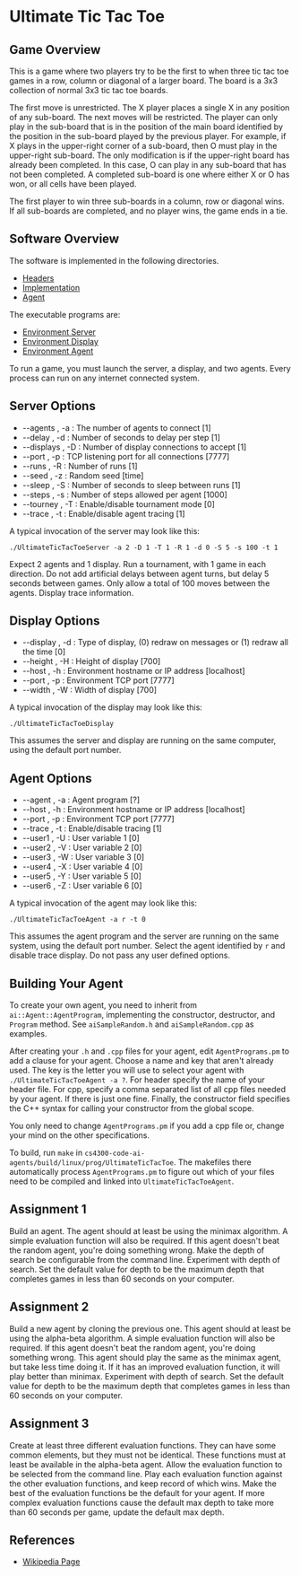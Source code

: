 Ultimate Tic Tac Toe
====================

Game Overview
-------------

This is a game where two players try to be the first to when three tic tac toe
games in a row, column or diagonal of a larger board.  The board is a 3x3
collection of normal 3x3 tic tac toe boards.

The first move is unrestricted.  The X player places a single X in any position
of any sub-board.  The next moves will be restricted.  The player can only play
in the sub-board that is in the position of the main board identified by the
position in the sub-board played by the previous player.  For example, if X
plays in the upper-right corner of a sub-board, then O must play in the upper-right
sub-board.  The only modification is if the upper-right board has already been completed.
In this case, O can play in any sub-board that has not been completed.  A completed
sub-board is one where either X or O has won, or all cells have been played.

The first player to win three sub-boards in a column, row or diagonal wins.  If
all sub-boards are completed, and no player wins, the game ends in a tie.


Software Overview
-----------------

The software is implemented in the following directories.

- [Headers](cs4300-code-ai-environment/include/Agent/UltimateTicTacToe/)
- [Implementation](cs4300-code-ai-environment/src/Agent/UltimateTicTacToe/)
- [Agent](cs4300-code-ai-agents/prog/UltimateTicTacToe)

The executable programs are:

- [Environment Server](cs4300-code-ai/bin/00bin-o/UltimateTicTacToeServer) 
- [Environment Display](cs4300-code-ai/bin/00bin-o/UltimateTicTacToeDisplay) 
- [Environment Agent](cs4300-code-ai/bin/00bin-o/UltimateTicTacToeAgent) 

To run a game, you must launch the server, a display, and two agents.  Every
process can run on any internet connected system.

Server Options
--------------

- --agents , -a : The number of agents to connect [1]
- --delay , -d : Number of seconds to delay per step [1]
- --displays , -D : Number of display connections to accept [1]
- --port , -p : TCP listening port for all connections [7777]
- --runs , -R : Number of runs [1]
- --seed , -z : Random seed [time]
- --sleep , -S : Number of seconds to sleep between runs [1]
- --steps , -s : Number of steps allowed per agent [1000]
- --tourney , -T : Enable/disable tournament mode [0]
- --trace , -t : Enable/disable agent tracing [1]

A typical invocation of the server may look like this:

    ./UltimateTicTacToeServer -a 2 -D 1 -T 1 -R 1 -d 0 -S 5 -s 100 -t 1

Expect 2 agents and 1 display.  Run a tournament, with 1 game in each direction.
Do not add artificial delays between agent turns, but delay 5 seconds between games.
Only allow a total of 100 moves between the agents.  Display trace information.


Display Options
---------------

- --display , -d : Type of display, (0) redraw on messages or (1) redraw all the time [0]
- --height , -H : Height of display [700]
- --host , -h : Environment hostname or IP address [localhost]
- --port , -p : Environment TCP port [7777]
- --width , -W : Width of display [700]

A typical invocation of the display may look like this:

    ./UltimateTicTacToeDisplay
    
This assumes the server and display are running on the same computer, using
the default port number.


Agent Options
-------------

- --agent , -a : Agent program [?]
- --host , -h : Environment hostname or IP address [localhost]
- --port , -p : Environment TCP port [7777]
- --trace , -t : Enable/disable tracing [1]
- --user1 , -U : User variable 1 [0]
- --user2 , -V : User variable 2 [0]
- --user3 , -W : User variable 3 [0]
- --user4 , -X : User variable 4 [0]
- --user5 , -Y : User variable 5 [0]
- --user6 , -Z : User variable 6 [0]

A typical invocation of the agent may look like this:

    ./UltimateTicTacToeAgent -a r -t 0
    
This assumes the agent program and the server are running on the
same system, using the default port number.  Select the agent 
identified by `r` and disable trace display.  Do not pass
any user defined options.


Building Your Agent
-------------------

To create your own agent, you need to inherit from `ai::Agent::AgentProgram`,
implementing the constructor, destructor, and `Program` method.  See 
`aiSampleRandom.h` and `aiSampleRandom.cpp` as examples.  

After creating your `.h` and `.cpp` files for your agent, edit `AgentPrograms.pm`
to add a clause for your agent.  Choose a name and key that aren't already used.
The key is the letter you will use to select your agent with 
`./UltimateTicTacToeAgent -a ?`.  For header specify the name of
your header file.  For cpp, specify a comma separated list of all cpp files needed
by your agent.  If there is just one fine.  Finally, the constructor field specifies
the C++ syntax for calling your constructor from the global scope.

You only need to change `AgentPrograms.pm` if you add a cpp file or, change your
mind on the other specifications.

To build, run `make` in `cs4300-code-ai-agents/build/linux/prog/UltimateTicTacToe`.
The makefiles there automatically process `AgentPrograms.pm` to figure out which
of your files need to be compiled and linked into `UltimateTicTacToeAgent`.

Assignment 1
------------

Build an agent.  The agent should at least be using the minimax algorithm.  A simple
evaluation function will also be required.  If this agent doesn't beat the random
agent, you're doing something wrong.  Make the depth of search be configurable
from the command line.  Experiment with depth of search.  Set the default value
for depth to be the maximum depth that completes games in less than 60 seconds 
on your computer.

Assignment 2
------------

Build a new agent by cloning the previous one.  This agent should 
at least be using the alpha-beta algorithm.  A simple evaluation function will also
be required.  If this agent doesn't beat the random agent, you're doing something wrong.
This agent should play the same as the minimax agent, but take less time doing it.
If it has an improved evaluation function, it will play better than minimax.
Experiment with depth of search.  Set the default value for depth to be the maximum 
depth that completes games in less than 60 seconds on your computer.

Assignment 3
------------

Create at least three different evaluation functions.  They can have some common elements,
but they must not be identical.  These functions must at least be available in the
alpha-beta agent.  Allow the evaluation function to be selected from the command line.
Play each evaluation function against the other evaluation functions, and keep record
of which wins.  Make the best of the evaluation functions be the default for your 
agent.  If more complex evaluation functions cause the default max depth to take
more than 60 seconds per game, update the default max depth.



References
----------

- [Wikipedia Page](https://en.wikipedia.org/wiki/Ultimate_tic-tac-toe)
